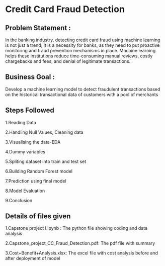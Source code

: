 # Credit Card Fraud Detection

## Problem Statement :

In the banking industry, detecting credit card fraud using machine learning is not just a trend; it is a necessity for banks, as they need to put proactive monitoring and fraud prevention mechanisms in place. Machine learning helps these institutions reduce time-consuming manual reviews, costly chargebacks and fees, and denial of legitimate transactions.

## Business Goal :

Develop a machine learning model to detect fraudulent transactions based on the historical transactional data of customers with a pool of merchants

## Steps Followed
1.Reading Data

2.Handling Null Values, Cleaning data

3.Visualising the data-EDA

4.Dummy variables

5.Spliting dataset into train and test set

6.Building Random Forest model

7.Prediction using final model

8.Model Evaluation

9.Conclusion

## Details of files given
1.Capstone project I.ipynb : The python file showing coding and data analysis

2.Capstone_project_CC_Fraud_Detection.pdf: The pdf file with summary 

3.Cost+Benefit+Analysis.xlsx: The excel file with cost analysis before and after deployment of model

